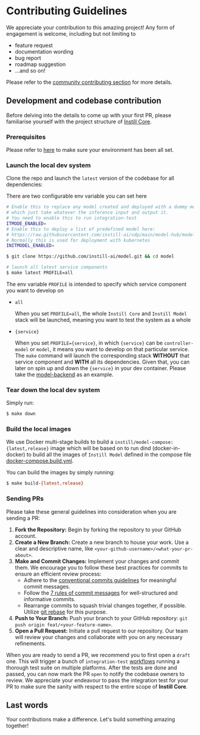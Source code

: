 # Contributing Guidelines

We appreciate your contribution to this amazing project! Any form of engagement is welcome, including but not limiting to

- feature request
- documentation wording
- bug report
- roadmap suggestion
- ...and so on!

Please refer to the [community contributing section](https://github.com/instill-ai/community#contributing) for more details.

## Development and codebase contribution

Before delving into the details to come up with your first PR, please familiarise yourself with the project structure of [Instill Core](https://github.com/instill-ai/community#instill-core).

### Prerequisites

Please refer to [here](../README.md#prerequisites) to make sure your environment has been all set.

### Launch the local dev system

Clone the repo and launch the `latest` version of the codebase for all dependencies:

There are two configurable env variable you can set here

```bash
# Enable this to replace any model created and deployed with a dummy model
# which just take whatever the inference input and output it.
# You need to enable this to run integration-test
ITMODE_ENABLED=
# Enable this to deploy a list of predefined model here:
# https://raw.githubusercontent.com/instill-ai/vdp/main/model-hub/model_hub_cpu.json
# Normally this is used for deployment with kubernetes
INITMODEL_ENABLED=
```

```bash
$ git clone https://github.com/instill-ai/model.git && cd model

# launch all latest service components
$ make latest PROFILE=all
```

The env variable `PROFILE` is intended to specify which service component you want to develop on

- `all`

  When you set `PROFILE=all`, the whole `Instill Core` and `Instill Model` stack will be launched, meaning you want to test the system as a whole

- `{service}`

  When you set `PROFILE={service}`, in which `{service}` can be `controller-model` or `model`, it means you want to develop on that particular service. The `make` command will launch the corresponding stack **WITHOUT** that service component and **WITH** all its dependencies. Given that, you can later on spin up and down the `{service}` in your dev container. Please take the [model-backend](https://github.com/instill-ai/model-backend#local-dev) as an example.

### Tear down the local dev system

Simply run:

```bash
$ make down
```

### Build the local images

We use Docker multi-stage builds to build a `instill/model-compose:{latest,release}` image which will be based on to run dind (docker-in-docker) to build all the images of `Instill Model` defined in the compose file [docker-compose.build.yml](../docker-compose.build.yml).

You can build the images by simply running:

```bash
$ make build-{latest,release}
```

### Sending PRs

Please take these general guidelines into consideration when you are sending a PR:

1. **Fork the Repository:** Begin by forking the repository to your GitHub account.
2. **Create a New Branch:** Create a new branch to house your work. Use a clear and descriptive name, like `<your-github-username>/<what-your-pr-about>`.
3. **Make and Commit Changes:** Implement your changes and commit them. We encourage you to follow these best practices for commits to ensure an efficient review process:
   - Adhere to the [conventional commits guidelines](https://www.conventionalcommits.org/) for meaningful commit messages.
   - Follow the [7 rules of commit messages](https://chris.beams.io/posts/git-commit/) for well-structured and informative commits.
   - Rearrange commits to squash trivial changes together, if possible. Utilize [git rebase](http://gitready.com/advanced/2009/03/20/reorder-commits-with-rebase.html) for this purpose.
4. **Push to Your Branch:** Push your branch to your GitHub repository: `git push origin feat/<your-feature-name>`.
5. **Open a Pull Request:** Initiate a pull request to our repository. Our team will review your changes and collaborate with you on any necessary refinements.

When you are ready to send a PR, we recommend you to first open a `draft` one. This will trigger a bunch of `integration-test` [workflows](https://github.com/instill-ai/model/tree/main/.github/workflows) running a thorough test suite on multiple platforms. After the tests are done and passed, you can now mark the PR `open` to notify the codebase owners to review. We appreciate your endeavour to pass the integration test for your PR to make sure the sanity with respect to the entire scope of **Instill Core**.

## Last words

Your contributions make a difference. Let's build something amazing together!
